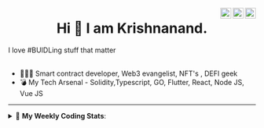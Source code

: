 <a href="https://twitter.com/incrypto32" target="_blank" rel="nofollow"><img align="right" alt="Pratik's Twitter" width="22px" src="https://cdn.jsdelivr.net/npm/simple-icons@v3/icons/twitter.svg" /></a><a href="https://www.linkedin.com/in/incrypto32" target="_blank" rel="nofollow"><img align="right" alt="Pratik's Linkdein" width="22px" src="https://cdn.jsdelivr.net/npm/simple-icons@v3/icons/linkedin.svg" /></a><a href="https://www.instagram.com/incrypto32" target="_blank" rel="nofollow"><img align="right" alt="Insta" width="22px" src="https://cdn.jsdelivr.net/npm/simple-icons@v3/icons/instagram.svg" /></a>

<center><h1> Hi 👋 I am Krishnanand. </h1></center>
I love #BUIDLing stuff that matter

 <br /> 
 <br /> 

 
- 👨🏽‍💻 Smart contract developer, Web3 evangelist, NFT's , DEFI geek
- 💣 My Tech Arsenal - Solidity,Typescript, GO, Flutter, React, Node JS, Vue JS
<!-- - 🌐 Visit my [porfolio website](https://incrypt32.github.io/) for complete background and contact. -->


---


<details> 
 <summary>🤖 <b>My Weekly Coding Stats</b>: </summary>
<br>

<!--START_SECTION:waka-->

```text
TypeScript   4 hrs 33 mins   █████████████████▒░░░░░░░   69.32 %
Python       45 mins         ███░░░░░░░░░░░░░░░░░░░░░░   11.60 %
JSON         33 mins         ██░░░░░░░░░░░░░░░░░░░░░░░   08.49 %
Rust         21 mins         █▒░░░░░░░░░░░░░░░░░░░░░░░   05.53 %
Other        19 mins         █▒░░░░░░░░░░░░░░░░░░░░░░░   04.92 %
```

<!--END_SECTION:waka-->

</details>


